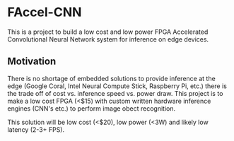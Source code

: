 # FAccel-CNN
This is a project to build a low cost and low power FPGA Accelerated Convolutional Neural Network system for inference on edge devices.

## Motivation 
There is no shortage of embedded solutions to provide inference at the edge (Google Coral, Intel Neural Compute Stick, Raspberry Pi, etc.) there is the trade off of cost vs. inference speed vs. power draw. This project is to make a low cost FPGA (<$15) with custom written hardware inference engines (CNN's etc.) to perform image obect recognition.

This solution will be low cost (<$20), low power (<3W) and likely low latency (2-3+ FPS).

